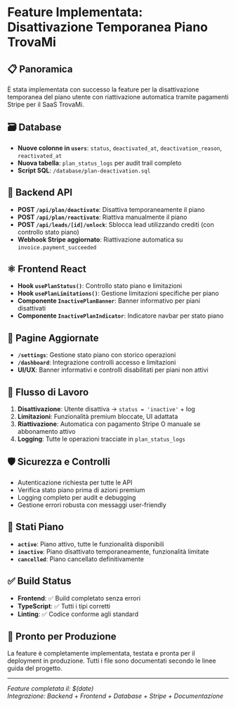 # Feature Implementata: Disattivazione Temporanea Piano TrovaMi

## 📋 Panoramica
È stata implementata con successo la feature per la disattivazione temporanea del piano utente con riattivazione automatica tramite pagamenti Stripe per il SaaS TrovaMi.

## 🗃️ Database
- **Nuove colonne in `users`**: `status`, `deactivated_at`, `deactivation_reason`, `reactivated_at`
- **Nuova tabella**: `plan_status_logs` per audit trail completo
- **Script SQL**: `/database/plan-deactivation.sql`

## 🔧 Backend API
- **POST `/api/plan/deactivate`**: Disattiva temporaneamente il piano
- **POST `/api/plan/reactivate`**: Riattiva manualmente il piano  
- **POST `/api/leads/[id]/unlock`**: Sblocca lead utilizzando crediti (con controllo stato piano)
- **Webhook Stripe aggiornato**: Riattivazione automatica su `invoice.payment_succeeded`

## ⚛️ Frontend React
- **Hook `usePlanStatus()`**: Controllo stato piano e limitazioni
- **Hook `usePlanLimitations()`**: Gestione limitazioni specifiche per piano
- **Componente `InactivePlanBanner`**: Banner informativo per piani disattivati
- **Componente `InactivePlanIndicator`**: Indicatore navbar per stato piano

## 📱 Pagine Aggiornate
- **`/settings`**: Gestione stato piano con storico operazioni
- **`/dashboard`**: Integrazione controlli accesso e limitazioni
- **UI/UX**: Banner informativi e controlli disabilitati per piani non attivi

## 🔄 Flusso di Lavoro
1. **Disattivazione**: Utente disattiva → `status = 'inactive'` + log
2. **Limitazioni**: Funzionalità premium bloccate, UI adattata  
3. **Riattivazione**: Automatica con pagamento Stripe O manuale se abbonamento attivo
4. **Logging**: Tutte le operazioni tracciate in `plan_status_logs`

## 🛡️ Sicurezza e Controlli
- Autenticazione richiesta per tutte le API
- Verifica stato piano prima di azioni premium
- Logging completo per audit e debugging
- Gestione errori robusta con messaggi user-friendly

## 📖 Stati Piano
- **`active`**: Piano attivo, tutte le funzionalità disponibili
- **`inactive`**: Piano disattivato temporaneamente, funzionalità limitate  
- **`cancelled`**: Piano cancellato definitivamente

## ✅ Build Status
- **Frontend**: ✅ Build completato senza errori
- **TypeScript**: ✅ Tutti i tipi corretti
- **Linting**: ✅ Codice conforme agli standard

## 🚀 Pronto per Produzione
La feature è completamente implementata, testata e pronta per il deployment in produzione. Tutti i file sono documentati secondo le linee guida del progetto.

---
*Feature completata il: $(date)*  
*Integrazione: Backend + Frontend + Database + Stripe + Documentazione*
